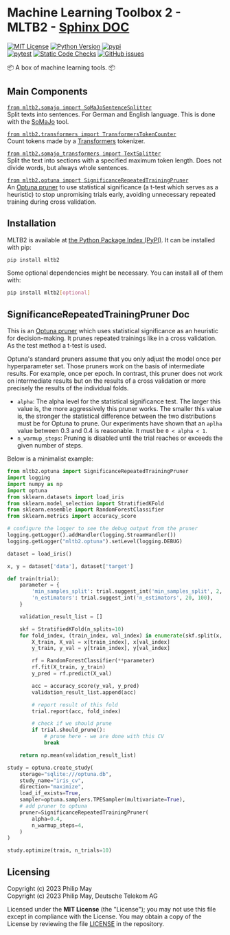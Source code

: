 # Machine Learning Toolbox 2 - MLTB2 - [Sphinx DOC](https://telekom.github.io/mltb2/)

[![MIT License](https://img.shields.io/github/license/telekom/mltb2)](https://github.com/telekom/mltb2/blob/main/LICENSE)
[![Python Version](https://img.shields.io/pypi/pyversions/mltb2)](https://www.python.org)
[![pypi](https://img.shields.io/pypi/v/mltb2.svg)](https://pypi.python.org/pypi/mltb2)
<br/>
[![pytest](https://github.com/telekom/mltb2/actions/workflows/pytest.yml/badge.svg)](https://github.com/telekom/mltb2/actions/workflows/pytest.yml)
[![Static Code Checks](https://github.com/telekom/mltb2/actions/workflows/static_checks.yml/badge.svg)](https://github.com/telekom/mltb2/actions/workflows/static_checks.yml)
[![GitHub issues](https://img.shields.io/github/issues-raw/telekom/mltb2)](https://github.com/telekom/mltb2/issues)

📦 A box of machine learning tools. 📦

## Main Components

[`from mltb2.somajo import SoMaJoSentenceSplitter`](https://github.com/telekom/mltb2/blob/main/mltb2/somajo.py)\
Split texts into sentences. For German and English language.
This is done with the [SoMaJo](https://github.com/tsproisl/SoMaJo) tool.

[`from mltb2.transformers import TransformersTokenCounter`](https://github.com/telekom/mltb2/blob/main/mltb2/transformers.py)\
Count tokens made by a [Transformers](https://github.com/huggingface/transformers) tokenizer.

[`from mltb2.somajo_transformers import TextSplitter`](https://github.com/telekom/mltb2/blob/main/mltb2/somajo_transformers.py)\
Split the text into sections with a specified maximum token length.
Does not divide words, but always whole sentences.

[`from mltb2.optuna import SignificanceRepeatedTrainingPruner`](https://github.com/telekom/mltb2/blob/main/mltb2/optuna.py)\
An [Optuna pruner](https://optuna.readthedocs.io/en/stable/reference/pruners.html)
to use statistical significance (a t-test which serves as a heuristic) to stop
unpromising trials early, avoiding unnecessary repeated training during cross validation.

## Installation

MLTB2 is available at [the Python Package Index (PyPI)](https://pypi.org/project/mltb2/).
It can be installed with pip:

```bash
pip install mltb2
```

Some optional dependencies might be necessary. You can install all of them with:

```bash
pip install mltb2[optional]
```

## SignificanceRepeatedTrainingPruner Doc

This is an [Optuna pruner](https://optuna.readthedocs.io/en/stable/reference/pruners.html)
which uses statistical significance as
an heuristic for decision-making. It prunes repeated trainings like in a cross validation.
As the test method a t-test is used.

Optuna's standard pruners assume that you only adjust the model once per
hyperparameter set. Those pruners work on the basis of intermediate results. For example, once per
epoch. In contrast, this pruner does not work on intermediate results but on the results of a
cross validation or more precisely the results of the individual folds.

- `alpha`: The alpha level for the statistical significance test.
  The larger this value is, the more aggressively this pruner works.
  The smaller this value is, the stronger the statistical difference between the two
  distributions must be for Optuna to prune.
  Our experiments have shown that an `aplha` value between 0.3 and 0.4 is reasonable.
  It must be `0 < alpha < 1`.
- `n_warmup_steps`: Pruning is disabled until the trial reaches or exceeds the given number
  of steps.

Below is a minimalist example:

```python
from mltb2.optuna import SignificanceRepeatedTrainingPruner
import logging
import numpy as np
import optuna
from sklearn.datasets import load_iris
from sklearn.model_selection import StratifiedKFold
from sklearn.ensemble import RandomForestClassifier
from sklearn.metrics import accuracy_score

# configure the logger to see the debug output from the pruner
logging.getLogger().addHandler(logging.StreamHandler())
logging.getLogger("mltb2.optuna").setLevel(logging.DEBUG)

dataset = load_iris()

x, y = dataset['data'], dataset['target']

def train(trial):
    parameter = {
        'min_samples_split': trial.suggest_int('min_samples_split', 2, 20),
        'n_estimators': trial.suggest_int('n_estimators', 20, 100),
    }

    validation_result_list = []

    skf = StratifiedKFold(n_splits=10)
    for fold_index, (train_index, val_index) in enumerate(skf.split(x, y)):
        X_train, X_val = x[train_index], x[val_index]
        y_train, y_val = y[train_index], y[val_index]

        rf = RandomForestClassifier(**parameter)
        rf.fit(X_train, y_train)
        y_pred = rf.predict(X_val)

        acc = accuracy_score(y_val, y_pred)
        validation_result_list.append(acc)

        # report result of this fold
        trial.report(acc, fold_index)

        # check if we should prune
        if trial.should_prune():
            # prune here - we are done with this CV
            break

    return np.mean(validation_result_list)

study = optuna.create_study(
    storage="sqlite:///optuna.db",
    study_name="iris_cv",
    direction="maximize",
    load_if_exists=True,
    sampler=optuna.samplers.TPESampler(multivariate=True),
    # add pruner to optuna
    pruner=SignificanceRepeatedTrainingPruner(
        alpha=0.4,
        n_warmup_steps=4,
    )
)

study.optimize(train, n_trials=10)
```

## Licensing

Copyright (c) 2023 Philip May\
Copyright (c) 2023 Philip May, Deutsche Telekom AG

Licensed under the **MIT License** (the "License"); you may not use this file except in compliance with the License.
You may obtain a copy of the License by reviewing the file
[LICENSE](https://github.com/telekom/mltb2/blob/main/LICENSE) in the repository.
